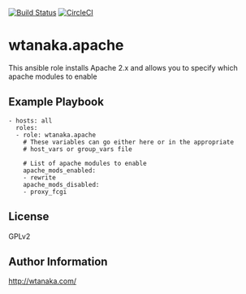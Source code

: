 [![Build Status](https://travis-ci.org/wtanaka/ansible-role-apache.svg?branch=master)](https://travis-ci.org/wtanaka/ansible-role-apache)
[![CircleCI](https://circleci.com/gh/wtanaka/ansible-role-apache.svg?style=svg)](https://circleci.com/gh/wtanaka/ansible-role-apache)

wtanaka.apache
==============

This ansible role installs Apache 2.x and allows you to specify which
apache modules to enable

Example Playbook
----------------

    - hosts: all
      roles:
      - role: wtanaka.apache
        # These variables can go either here or in the appropriate
        # host_vars or group_vars file

        # List of apache modules to enable
        apache_mods_enabled:
        - rewrite
        apache_mods_disabled:
        - proxy_fcgi


License
-------

GPLv2

Author Information
------------------

http://wtanaka.com/

